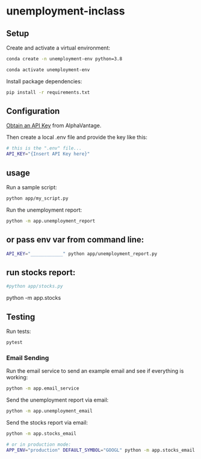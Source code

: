 # unemployment-inclass


## Setup

Create and activate a virtual environment:

```sh
conda create -n unemployment-env python=3.8

conda activate unemployment-env
```

Install package dependencies:
```sh
pip install -r requirements.txt
```

## Configuration


[Obtain an API Key](https://www.alphavantage.co/support/#api-key) from AlphaVantage.

Then create a local .env file and provide the key like this:
```sh
# this is the ".env" file...
API_KEY="{Insert API Key here}"
```

## usage

Run a sample script:
```sh
python app/my_script.py
```

Run the unemployment report:
```sh
python -m app.unemployment_report
```

## or pass env var from command line:
```sh
API_KEY="____________" python app/unemployment_report.py
```

## run stocks report:
```sh
#python app/stocks.py
```

python -m app.stocks

## Testing

Run tests:

```sh
pytest
```
### Email Sending

Run the email service to send an example email and see if everything is working:

```sh
python -m app.email_service
```

Send the unemployment report via email:

```sh
python -m app.unemployment_email
```

Send the stocks report via email:

```sh
python -m app.stocks_email

# or in production mode:
APP_ENV="production" DEFAULT_SYMBOL="GOOGL" python -m app.stocks_email
